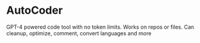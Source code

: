 # AutoCoder
GPT-4 powered code tool with no token limits. Works on repos or files.  Can cleanup, optimize, comment, convert languages and more
